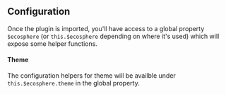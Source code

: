 ## Configuration

Once the plugin is imported, you'll have access to a global property `$ecosphere` (or `this.$ecosphere` depending on where it's used) which will expose some helper functions.

#### Theme

The configuration helpers for theme will be availble under `this.$ecosphere.theme` in the global property.
